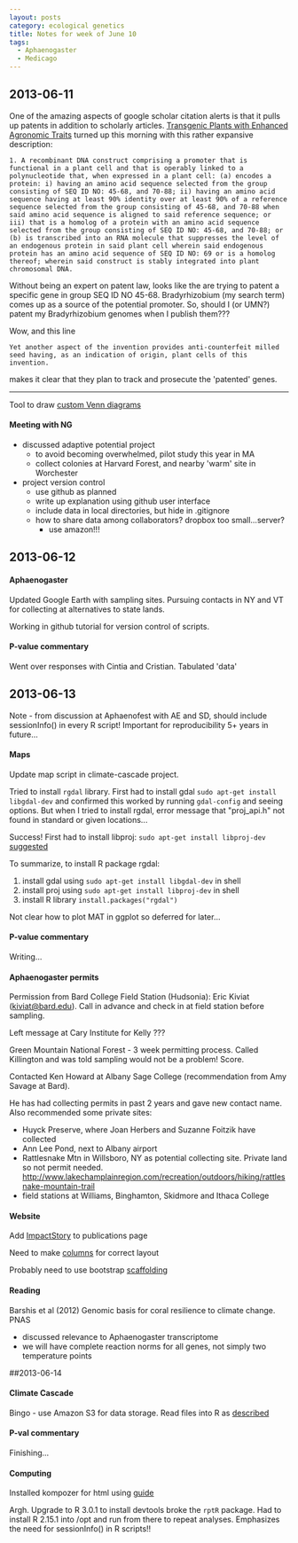 ```yaml
---
layout: posts
category: ecological genetics
title: Notes for week of June 10
tags:
  - Aphaenogaster
  - Medicago
---
```


## 2013-06-11

One of the amazing aspects of google scholar citation alerts is that it pulls up patents in addition to scholarly articles. [Transgenic Plants with Enhanced Agronomic Traits](http://www.freepatentsonline.com/y2013/0145493.html) turned up this morning with this rather expansive description:

    1. A recombinant DNA construct comprising a promoter that is functional in a plant cell and that is operably linked to a polynucleotide that, when expressed in a plant cell: (a) encodes a protein: i) having an amino acid sequence selected from the group consisting of SEQ ID NO: 45-68, and 70-88; ii) having an amino acid sequence having at least 90% identity over at least 90% of a reference sequence selected from the group consisting of 45-68, and 70-88 when said amino acid sequence is aligned to said reference sequence; or iii) that is a homolog of a protein with an amino acid sequence selected from the group consisting of SEQ ID NO: 45-68, and 70-88; or (b) is transcribed into an RNA molecule that suppresses the level of an endogenous protein in said plant cell wherein said endogenous protein has an amino acid sequence of SEQ ID NO: 69 or is a homolog thereof; wherein said construct is stably integrated into plant chromosomal DNA. 

Without being an expert on patent law, looks like the are trying to patent a specific gene in group SEQ ID NO 45-68. Bradyrhizobium (my search term) comes up as a source of the potential promoter. So, should I (or UMN?) patent my Bradyrhizobium genomes when I publish them???

Wow, and this line

    Yet another aspect of the invention provides anti-counterfeit milled seed having, as an indication of origin, plant cells of this invention.

makes it clear that they plan to track and prosecute the 'patented' genes.

-------------------------------------------------------------------------------------------

Tool to draw [custom Venn diagrams](http://bioinformatics.psb.ugent.be/webtools/Venn/)

#### Meeting with NG

  - discussed adaptive potential project
    * to avoid becoming overwhelmed, pilot study this year in MA
    * collect colonies at Harvard Forest, and nearby 'warm' site in Worchester
  - project version control
    - use github as planned
    - write up explanation using github user interface
    - include data in local directories, but hide in .gitignore
    - how to share data among collaborators? dropbox too small...server?
      * use amazon!!!



## 2013-06-12

#### Aphaenogaster

Updated Google Earth with sampling sites. Pursuing contacts in NY and VT for collecting at alternatives to state lands.

Working in github tutorial for version control of scripts.

#### P-value commentary

Went over responses with Cintia and Cristian. Tabulated 'data'


## 2013-06-13

Note - from discussion at Aphaenofest with AE and SD, should include sessionInfo() in every R script! Important for reproducibility 5+ years in future...

#### Maps

Update map script in climate-cascade project.

Tried to install `rgdal` library. First had to install gdal `sudo apt-get install libgdal-dev` and confirmed this worked by running `gdal-config` and seeing options. But when I tried to install rgdal, error message that "proj_api.h" not found in standard or given locations...

Success! First had to install libproj: `sudo apt-get install libproj-dev` [suggested](https://groups.google.com/forum/?fromgroups#!topic/spatialite-users/xlA7D_4vqqw) 

To summarize, to install R package rgdal:

  1) install gdal using `sudo apt-get install libgdal-dev` in shell
  2) install proj using `sudo apt-get install libproj-dev` in shell
  3) install R library `install.packages("rgdal")` 

Not clear how to plot MAT in ggplot so deferred for later...

#### P-value commentary

Writing...


#### Aphaenogaster permits

Permission from Bard College Field Station (Hudsonia): Eric Kiviat (kiviat@bard.edu). Call in advance and check in at field station before sampling.

Left message at Cary Institute for Kelly ???

Green Mountain National Forest - 3 week permitting process. Called Killington and was told sampling would not be a problem! Score.

Contacted Ken Howard at Albany Sage College (recommendation from Amy Savage at Bard). 

He has had collecting permits in past 2 years and gave new contact name. Also recommended some private sites:

  - Huyck Preserve, where Joan Herbers and Suzanne Foitzik have collected
  - Ann Lee Pond, next to Albany airport
  - Rattlesnake Mtn in Willsboro, NY as potential collecting site. Private land so not permit needed. http://www.lakechamplainregion.com/recreation/outdoors/hiking/rattlesnake-mountain-trail
  - field stations at Williams, Binghamton, Skidmore and Ithaca College



#### Website

Add [ImpactStory](http://impactstory.org/collection/lntwgn) to publications page

Need to make [columns](http://stackoverflow.com/questions/9966890/best-way-to-do-columns-in-html-css) for correct layout 

Probably need to use bootstrap [scaffolding](http://twitter.github.io/bootstrap/scaffolding.html)


#### Reading

Barshis et al (2012) Genomic basis for coral resilience to climate change. PNAS

  - discussed relevance to Aphaenogaster transcriptome
  - we will have complete reaction norms for all genes, not simply two temperature points


##2013-06-14

#### Climate Cascade

Bingo - use Amazon S3 for data storage. Read files into R as [described](http://stackoverflow.com/questions/13637825/correct-parameters-to-download-file-using-amazon-s3-api-get-requests)


#### P-val commentary

Finishing...

#### Computing

Installed kompozer for html using [guide](https://help.ubuntu.com/community/InstallKompozer)
 
Argh. Upgrade to R 3.0.1 to install devtools broke the `rptR` package. Had to install R 2.15.1 into /opt and run from there to repeat analyses. Emphasizes the need for sessionInfo() in R scripts!!


